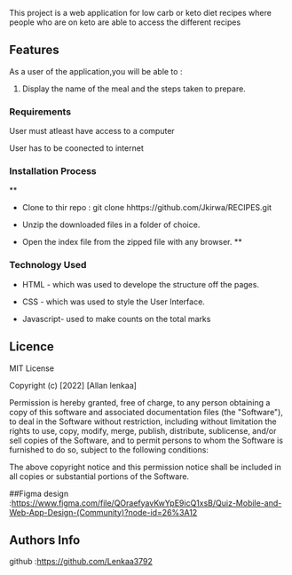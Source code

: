<p>This project is a web application for low carb or keto diet recipes where people who are on keto are able to access the different recipes</p>



## Features

As a user of the application,you will be able to :

1. Display the name of the meal and the steps taken to prepare.

 ###  Requirements

  User must atleast have access to a computer

 User has to be coonected to internet

 ### Installation Process

 **
* Clone to thir repo : git clone hhttps://github.com/Jkirwa/RECIPES.git
* Unzip the downloaded files in a folder of choice.

* Open the index file from the zipped file with any browser.
 **

### Technology  Used
* HTML - which was used to develope the structure off the pages.

* CSS - which was used to style the User Interface.

* Javascript- used to make counts on the total marks

## Licence

MIT License

Copyright (c) [2022] [Allan lenkaa]

Permission is hereby granted, free of charge, to any person obtaining a copy
of this software and associated documentation files (the "Software"), to deal
in the Software without restriction, including without limitation the rights
to use, copy, modify, merge, publish, distribute, sublicense, and/or sell
copies of the Software, and to permit persons to whom the Software is
furnished to do so, subject to the following conditions:

The above copyright notice and this permission notice shall be included in all
copies or substantial portions of the Software.

##Figma design :https://www.figma.com/file/QOraefyavKwYpE9icQ1xsB/Quiz-Mobile-and-Web-App-Design-(Community)?node-id=26%3A12


## Authors Info
github :https://github.com/Lenkaa3792